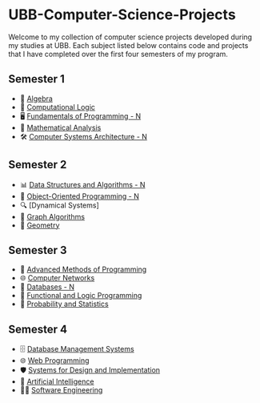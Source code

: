 # UBB-Computer-Science-Projects

Welcome to my collection of computer science projects developed during my studies at UBB. Each subject listed below contains code and projects that I have completed over the first four semesters of my program.

## Semester 1
- 🔢 [Algebra](https://github.com/dllrazvi/Algebra.git) 
- 🧠 [Computational Logic](https://github.com/dllrazvi/Computational-Logic)
- 🖥️ [Fundamentals of Programming - N](https://github.com/dllrazvi/Fundamentals-of-Programming)
- 📐 [Mathematical Analysis](https://github.com/dllrazvi/Mathematical-Analysis)
- 🛠️ [Computer Systems Architecture - N](https://github.com/dllrazvi/Computer-Systems-Architecture)

## Semester 2
- 📊 [Data Structures and Algorithms - N](https://github.com/dllrazvi/Data-Structures-and-Algorithms)
- 🧩 [Object-Oriented Programming - N](https://github.com/dllrazvi/Object-Oriented-Programming)
- 🔍 [Dynamical Systems]
- 🔗 [Graph Algorithms](#)
- 📏 [Geometry](#)

## Semester 3
- 🚀 [Advanced Methods of Programming](#)
- 🌐 [Computer Networks](#)
- 💾 [Databases - N](https://github.com/dllrazvi/Databases)
- 🧬 [Functional and Logic Programming](#)
- 🎲 [Probability and Statistics](#)

## Semester 4
- 🗄️ [Database Management Systems](#)
- 🌐 [Web Programming](#)
- 🛡️ [Systems for Design and Implementation](#)
- 🤖 [Artificial Intelligence](#)
- 🧑‍💻 [Software Engineering](#)
